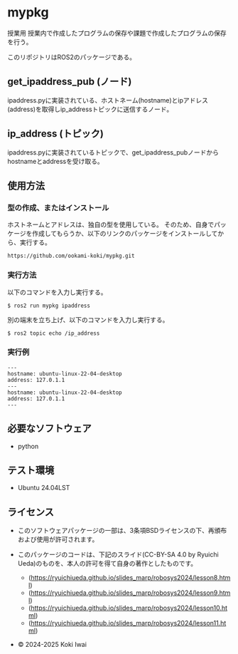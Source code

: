 # mypkg
授業用
授業内で作成したプログラムの保存や課題で作成したプログラムの保存を行う｡

このリポジトリはROS2のパッケージである。

## get_ipaddress_pub (ノード)

ipaddress.pyに実装されている、ホストネーム(hostname)とipアドレス(address)を取得しip_addressトピックに送信するノード。

## ip_address (トピック)

ipaddress.pyに実装されているトピックで、get_ipaddress_pubノードからhostnameとaddressを受け取る。

## 使用方法

### 型の作成、またはインストール

ホストネームとアドレスは、独自の型を使用している。
そのため、自身でパッケージを作成してもらうか、以下のリンクのパッケージをインストールしてから、実行する。

```
https://github.com/ookami-koki/mypkg.git
```

### 実行方法

以下のコマンドを入力し実行する。

```
$ ros2 run mypkg ipaddress
```

別の端末を立ち上げ、以下のコマンドを入力し実行する。

```
$ ros2 topic echo /ip_address
```

### 実行例

```
---
hostname: ubuntu-linux-22-04-desktop
address: 127.0.1.1
---
hostname: ubuntu-linux-22-04-desktop
address: 127.0.1.1
---

```

## 必要なソフトウェア
- python

## テスト環境
- Ubuntu 24.04LST

## ライセンス
- このソフトウェアパッケージの一部は、3条項BSDライセンスの下、再頒布および使用が許可されます。
- このパッケージのコードは、下記のスライド(CC-BY-SA 4.0 by Ryuichi Ueda)のものを、本人の許可を得て自身の著作としたものです。
	- (https://ryuichiueda.github.io/slides_marp/robosys2024/lesson8.html)
	- (https://ryuichiueda.github.io/slides_marp/robosys2024/lesson9.html)
	- (https://ryuichiueda.github.io/slides_marp/robosys2024/lesson10.html)
	- (https://ryuichiueda.github.io/slides_marp/robosys2024/lesson11.html)

- © 2024-2025 Koki Iwai
